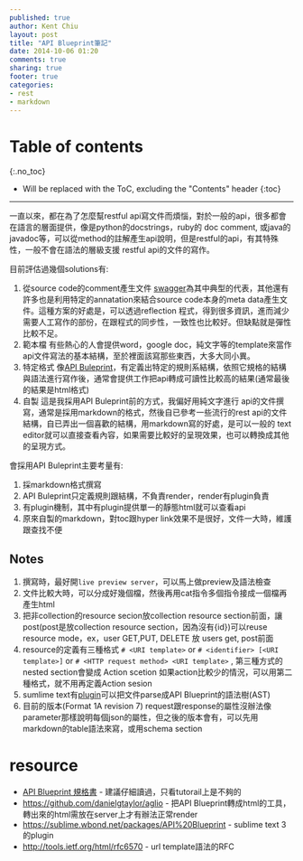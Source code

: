 ```yaml
---
published: true
author: Kent Chiu
layout: post
title: "API Blueprint筆記"
date: 2014-10-06 01:20
comments: true
sharing: true
footer: true
categories: 
- rest
- markdown
---
```



# Table of contents
{:.no_toc}

* Will be replaced with the ToC, excluding the "Contents" header
{:toc}

----------------------------------------------------------------




一直以來，都在為了怎麼幫restful api寫文件而煩惱，對於一般的api，很多都會在語言的層面提供，像是python的docstrings，ruby的 doc comment, 或java的javadoc等，可以從method的註解產生api說明，但是restful的api，有其特殊性，一般不會在語法的層級支援 restful api的文件的寫作。

目前評估過幾個solutions有:

1. 從source code的comment產生文件
   [swagger](https://helloreverb.com/developers/swagger)為其中典型的代表，其他還有許多也是利用特定的annatation來結合source code本身的meta data產生文件。這種方案的好處是，可以透過reflection 程式，得到很多資訊，進而減少需要人工寫作的部份，在跟程式的同步性，一致性也比較好。但缺點就是彈性比較不足。
2. 範本檔
   有些熱心的人會提供word，google doc，純文字等的template來當作api文件寫法的基本結構，至於裡面該寫那些東西，大多大同小異。
3. 特定格式
   像[API Buleprint](http://apiblueprint.org/)，有定義出特定的規則系結構，依照它規格的結構與語法進行寫作後，通常會提供工作把api轉成可讀性比較高的結果(通常最後的結果是html格式)
4. 自製
   這是我採用API Buleprint前的方式，我偏好用純文字進行 api的文件撰寫，通常是採用markdown的格式，然後自已參考一些流行的rest api的文件結構，自已弄出一個喜歡的結構，用markdown寫的好處，是可以一般的 text editor就可以直接查看內容，如果需要比較好的呈現效果，也可以轉換成其他的呈現方式。

會採用API Buleprint主要考量有: 

1. 採markdown格式撰寫
2. API Buleprint只定義規則跟結構，不負責render，render有plugin負責
3. 有plugin機制，其中有plugin提供單一的靜態html就可以查看api
4. 原來自製的markdown，對toc跟hyper link效果不是很好，文件一大時，維護跟查找不便




## Notes

1. 撰寫時，最好開`live preview server`，可以馬上做preview及語法檢查
2. 文件比較大時，可以分成好幾個檔，然後再用cat指令多個指令接成一個檔再產生html
3. 把非collection的resource secion放collection resource section前面，讓post(post是放collection resource section，因為沒有{id})可以reuse resource mode，ex，user GET,PUT, DELETE 放 users get, post前面
4. resource的定義有三種格式
   `# <URI template>` or `# <identifier> [<URI template>]` or `# <HTTP request method> <URI template>` , 第三種方式的nested section會變成 Action scetion
   如果action比較少的情況，可以用第二種格式，就不用再定義Action sesion
5. sumlime text有[plugin](https://sublime.wbond.net/packages/API%20Blueprint)可以把文件parse成API Blueprint的語法樹(AST)
6. 目前的版本(Format 1A revision 7) request跟response的屬性沒辦法像parameter那樣說明每個json的屬性，但之後的版本會有，可以先用 markdown的table語法來寫，或用schema section


# resource
- [API Blueprint 規格書](https://github.com/apiaryio/api-blueprint/blob/master/API%20Blueprint%20Specification.md) - 建議仔細讀過，只看tutorail上是不夠的
- <https://github.com/danielgtaylor/aglio> - 把API Blueprint轉成html的工具，轉出來的html需放在server上才有辦法正常render
- <https://sublime.wbond.net/packages/API%20Blueprint> - sublime text 3 的plugin
- <http://tools.ietf.org/html/rfc6570> - url template語法的RFC
